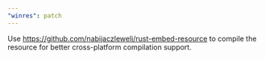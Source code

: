 ```yaml
---
"winres": patch
---
```


Use https://github.com/nabijaczleweli/rust-embed-resource to compile the resource for better cross-platform compilation support.
